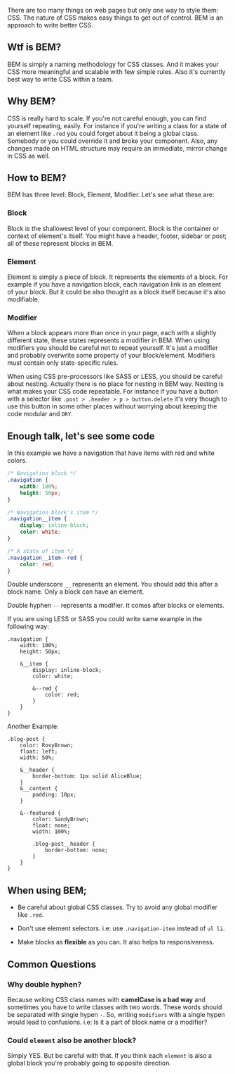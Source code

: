 There are too many things on web pages but only one way to style them: CSS. The nature of CSS makes easy things to get out of control. BEM is an approach to write better CSS.

## Wtf is BEM?
BEM is simply a naming methodology for CSS classes. And it makes your CSS more meaningful and scalable with few simple rules. Also it's currently best way to write CSS within a team.

## Why BEM?
CSS is really hard to scale. If you're not careful enough, you can find yourself repeating, easily. For instance if you're writing a class for a state of an element like `.red` you could forget about it being a global class. Somebody or you could override it and broke your component. Also, any changes made on HTML structure may require an immediate, mirror change in CSS as well.

## How to BEM?
BEM has three level: Block, Element, Modifier. Let's see what these are:

### Block
Block is the shallowest level of your component. Block is the container or context of element's itself. You might have a header, footer, sidebar or post; all of these represent blocks in BEM.

### Element
Element is simply a piece of block. It represents the elements of a block. For example if you have a navigation block, each navigation link is an element of your block. But it could be also thought as a block itself because it's also modifiable.

### Modifier
When a block appears more than once in your page, each with a slightly different state, these states represents a modifier in BEM. When using modifiers you should be careful not to repeat yourself. It's just a modifier and probably overwrite some property of your block/element. Modifiers must contain only state-specific rules.

When using CSS pre-processors like SASS or LESS, you should be careful about nesting. Actually there is no place for nesting in BEM way. Nesting is what makes your CSS code repeatable. For instance if you have a button with a selector like `.post > .header > p > button.delete` it's very though to use this button in some other places without worrying about keeping the code modular and `DRY`.

## Enough talk, let's see some code
In this example we have a navigation that have items with red and white colors.

```css
/* Navigation block */
.navigation {
    width: 100%;
    height: 50px;
}

/* Navigation block's item */
.navigation__item {
    display: inline-block;
    color: white;
}

/* A state of item */
.navigation__item--red {
    color: red;
}
```

Double underscore `__` represents an element. You should add this after a block name. Only a block can have an element.

Double hyphen `--` represents a modifier. It comes after blocks or elements.

If you are using LESS or SASS you could write same example in the following way:

```less
.navigation {
    width: 100%;
    height: 50px;

    &__item {
        display: inline-block;
        color: white;

        &--red {
            color: red;
        }
    }
}
```

Another Example:

```less
.blog-post {
    color: RosyBrown;
    float: left;
    width: 50%;

    &__header {
        border-bottom: 1px solid AliceBlue;
    }
    &__content {
        padding: 10px;
    }

    &--featured {
        color: SandyBrown;
        float: none;
        width: 100%;

        .blog-post__header {
            border-bottom: none;
        }
    }
}
```

## When using BEM;
 - Be careful about global CSS classes. Try to avoid any global modifier like `.red`.

 - Don't use element selectors. i.e: use `.navigation-item` instead of `ul li`.

 - Make blocks as **flexible** as you can. It also helps to responsiveness.

## Common Questions
### Why double hyphen?
Because writing CSS class names with **camelCase is a bad way** and sometimes you have to write classes with two words. These words should be separated with single hypen `-`. So, writing `modifiers` with a single hypen would lead to confusions. i.e: Is it a part of block name or a modifier?

### Could `element` also be another block?
Simply YES. But be careful with that. If you think each `element` is also a global block you're probably going to opposite direction.
